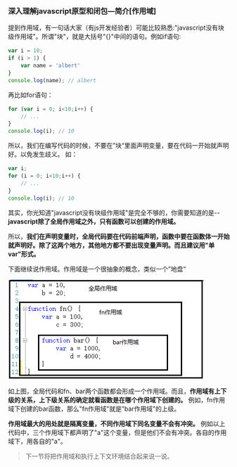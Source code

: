 ### 深入理解javascript原型和闭包—简介[作用域]

提到作用域，有一句话大家（有js开发经验者）可能比较熟悉:"javascript没有块级作用域"。所谓"块"，就是大括号"{}"中间的语句。例如if语句:

```javascript
var i = 10;
if (i > 1) {
    var name = 'albert'
}
console.log(name); // albert
```

再比如for语句：

```javascript
for (var i = 0; i<10;i++) {
    // ...
}
console.log(i); // 10
```

所以，我们在编写代码的时候，不要在”块“里面声明变量，要在代码一开始就声明好。以免发生歧义。 如：

```javascript
var i;
for (i = 0; i<10;i++) {
    // ...
}
console.log(i); // 10
```

其实，你光知道"javascript没有块级作用域"是完全不够的，你需要知道的是--**javascript除了全局作用域之外，只有函数可以创建的作用域。**

所以，**我们在声明变量时，全局代码要在代码前端声明，函数中要在函数体一开始就声明好。除了这两个地方，其他地方都不要出现变量声明。而且建议用"单var"形式。**

下面继续说作用域。作用域是一个很抽象的概念，类似一个”地盘“

![16f879b5b51541a1](../../images/241708372951952.png)

如上图，全局代码和fn、bar两个函数都会形成一个作用域。而且，**作用域有上下级的关系，上下级关系的确定就看函数是在哪个作用域下创建的。**
例如，fn作用域下创建的bar函数，那么"fn作用域"就是"bar作用域"的上级。

**作用域最大的用处就是隔离变量，不同作用域下同名变量不会有冲突。**
例如以上代码中，三个作用域下都声明了"a"这个变量，但是他们不会有冲突。各自的作用域下，用各自的"a"。

> 下一节将把作用域和执行上下文环境结合起来说一说。